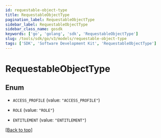 ```yaml
---
id: requestable-object-type
title: RequestableObjectType
pagination_label: RequestableObjectType
sidebar_label: RequestableObjectType
sidebar_class_name: gosdk
keywords: ['go', 'golang', 'sdk', 'RequestableObjectType'] 
slug: /tools/sdk/go/v3/models/requestable-object-type
tags: ['SDK', 'Software Development Kit', 'RequestableObjectType']
---
```


# RequestableObjectType

## Enum


* `ACCESS_PROFILE` (value: `"ACCESS_PROFILE"`)

* `ROLE` (value: `"ROLE"`)

* `ENTITLEMENT` (value: `"ENTITLEMENT"`)


[[Back to top]](#) 


